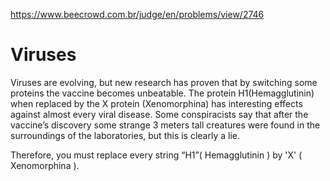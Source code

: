 https://www.beecrowd.com.br/judge/en/problems/view/2746

# Viruses

Viruses are evolving, but new research has proven that by switching some
proteins the vaccine becomes unbeatable. The protein H1(Hemagglutinin) when
replaced by the X protein (Xenomorphina) has interesting effects against
almost every viral disease. Some conspiracists say that after the vaccine’s
discovery some strange 3 meters tall creatures were found in the surroundings
of the laboratories, but this is clearly a lie.

Therefore, you must replace every string “H1”( Hemagglutinin ) by 'X' (
Xenomorphina ).
